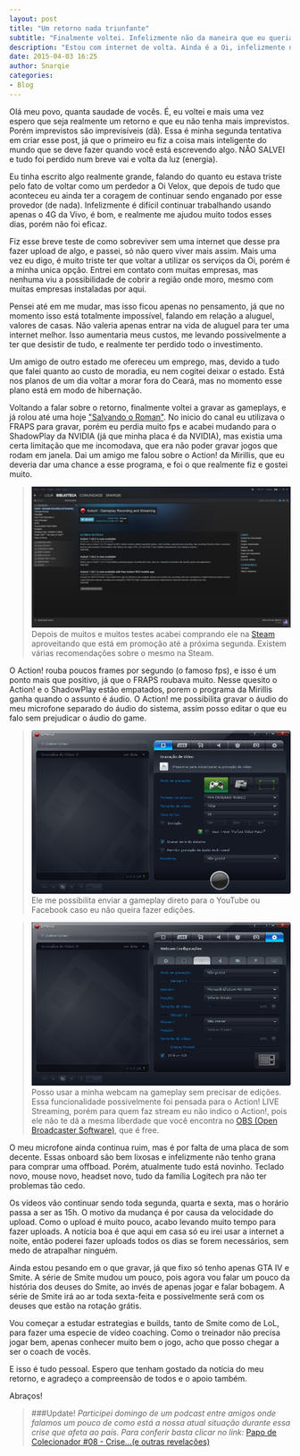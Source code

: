 ```yaml
---
layout: post
title: "Um retorno nada triunfante"
subtitle: "Finalmente voltei. Infelizmente não da maneira que eu queria."
description: "Estou com internet de volta. Ainda é a Oi, infelizmente não consegui contratar outra operadora aqui na região"
date: 2015-04-03 16:25
author: Snarqie
categories:
- Blog
---
```

Olá meu povo, quanta saudade de vocês. É, eu voltei e mais uma vez espero que seja realmente um retorno e que eu não tenha mais imprevistos. Porém imprevistos são imprevisíveis (dã). Essa é minha segunda tentativa em criar esse post, já que o primeiro eu fiz a coisa mais inteligente do mundo que se deve fazer quando você está escrevendo algo. NÃO SALVEI e tudo foi perdido num breve vai e volta da luz (energia).

Eu tinha escrito algo realmente grande, falando do quanto eu estava triste pelo fato de voltar como um perdedor a Oi Velox, que depois de tudo que aconteceu eu ainda ter a coragem de continuar sendo enganado por esse provedor (de nada). Infelizmente é difícil continuar trabalhando usando apenas o 4G da Vivo, é bom, e realmente me ajudou muito todos esses dias, porém não foi eficaz.

Fiz esse breve teste de como sobreviver sem uma internet que desse pra fazer upload de algo, e passei, só não quero viver mais assim. Mais uma vez eu digo, é muito triste ter que voltar a utilizar os serviços da Oi, porém é a minha unica opção. Entrei em contato com muitas empresas, mas nenhuma viu a possibilidade de cobrir a região onde moro, mesmo com muitas empresas instaladas por aqui.

Pensei até em me mudar, mas isso ficou apenas no pensamento, já que no momento isso está totalmente impossível, falando em relação a aluguel, valores de casas. Não valeria apenas entrar na vida de aluguel para ter uma internet melhor. Isso aumentaria meus custos, me levando possivelmente a ter que desistir de tudo, e realmente ter perdido todo o investimento.

Um amigo de outro estado me ofereceu um emprego, mas, devido a tudo que falei quanto ao custo de moradia, eu nem cogitei deixar o estado. Está nos planos de um dia voltar a morar fora do Ceará, mas no momento esse plano está em modo de hibernação.

Voltando a falar sobre o retorno, finalmente voltei a gravar as gameplays, e já rolou até uma hoje ["Salvando o Roman"](/gta-iv-salvando-o-roman/). No inicio do canal eu utilizava o FRAPS para gravar, porém eu perdia muito fps e acabei mudando para o ShadowPlay da NVIDIA (já que minha placa é da NVIDIA), mas existia uma certa limitação que me incomodava, que era não poder gravar jogos que rodam em janela. Dai um amigo me falou sobre o Action! da Mirillis, que eu deveria dar uma chance a esse programa, e foi o que realmente fiz e gostei muito.

> ![Mirillis Action!](/assets/images/2015/print-action-steam.jpg)
Depois de muitos e muitos testes acabei comprando ele na [Steam](http://store.steampowered.com/app/228180/) aproveitando que está em promoção até a próxima segunda. Existem várias recomendações sobre o mesmo na Steam.

O Action! rouba poucos frames por segundo (o famoso fps), e isso é um ponto mais que positivo, já que o FRAPS roubava muito. Nesse quesito o Action! e o ShadowPlay estão empatados, porem o programa da Mirillis ganha quando o assunto é áudio. O Action! me possibilita gravar o áudio do meu microfone separado do áudio do sistema, assim posso editar o que eu falo sem prejudicar o áudio do game.

> ![Mirillis Action!](/assets/images/2015/print-action-1.jpg)
Ele me possibilita enviar a gameplay direto para o YouTube ou Facebook caso eu não queira fazer edições.

> ![Mirillis Action!](/assets/images/2015/print-action-2.jpg)
Posso usar a minha webcam na gameplay sem precisar de edições. Essa funcionalidade possivelmente foi pensada para o Action! LIVE Streaming, porém para quem faz stream eu não indico o Action!, pois ele não te dá a mesma liberdade que você encontra no [OBS (Open Broadcaster Software)](https://obsproject.com/), que é free.

O meu microfone ainda continua ruim, mas é por falta de uma placa de som decente. Essas onboard são bem lixosas e infelizmente não tenho grana para comprar uma offboad. Porém, atualmente tudo está novinho. Teclado novo, mouse novo, headset novo, tudo da família Logitech pra não ter problemas tão cedo.

Os vídeos vão continuar sendo toda segunda, quarta e sexta, mas o horário passa a ser as 15h. O motivo da mudança é por causa da velocidade do upload. Como o upload é muito pouco, acabo levando muito tempo para fazer uploads. A notícia boa é que aqui em casa só eu irei usar a internet a noite, então poderei fazer uploads todos os dias se forem necessários, sem medo de atrapalhar ninguém.

Ainda estou pesando em o que gravar, já que fixo só tenho apenas GTA IV e Smite. A série de Smite mudou um pouco, pois agora vou falar um pouco da história dos deuses do Smite, ao invés de apenas jogar e falar bobagem. A série de Smite irá ao ar toda sexta-feita e possivelmente será com os deuses que estão na rotação grátis.

Vou começar a estudar estrategias e builds, tanto de Smite como de LoL, para fazer uma especie de vídeo coaching. Como o treinador não precisa jogar bem, apenas conhecer muito bem o jogo, acho que posso chegar a ser o coach de vocês.

E isso é tudo pessoal. Espero que tenham gostado da notícia do meu retorno, e agradeço a compreensão de todos e o apoio também.

Abraços!

> ###Update!
*Participei domingo de um podcast entre amigos onde falamos um pouco de como está a nossa atual situação durante essa crise que afeta ao país. Para conferir basta clicar no link:* [Papo de Colecionador #08 - Crise...(e outras revelações)](http://masatocollector.blogspot.com.br/2015/03/papo-de-colecionador-08-crisee-outras.html)